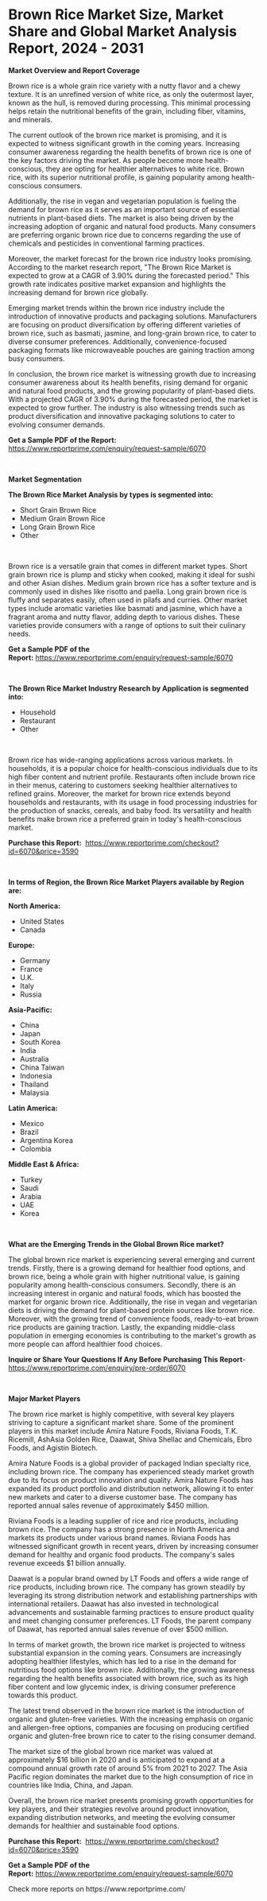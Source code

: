 <p><h1>Brown Rice Market Size, Market Share and Global Market Analysis Report, 2024 - 2031</h1></p><p><strong>Market Overview and Report Coverage</strong></p>
<p><p>Brown rice is a whole grain rice variety with a nutty flavor and a chewy texture. It is an unrefined version of white rice, as only the outermost layer, known as the hull, is removed during processing. This minimal processing helps retain the nutritional benefits of the grain, including fiber, vitamins, and minerals.</p><p>The current outlook of the brown rice market is promising, and it is expected to witness significant growth in the coming years. Increasing consumer awareness regarding the health benefits of brown rice is one of the key factors driving the market. As people become more health-conscious, they are opting for healthier alternatives to white rice. Brown rice, with its superior nutritional profile, is gaining popularity among health-conscious consumers.</p><p>Additionally, the rise in vegan and vegetarian population is fueling the demand for brown rice as it serves as an important source of essential nutrients in plant-based diets. The market is also being driven by the increasing adoption of organic and natural food products. Many consumers are preferring organic brown rice due to concerns regarding the use of chemicals and pesticides in conventional farming practices.</p><p>Moreover, the market forecast for the brown rice industry looks promising. According to the market research report, "The Brown Rice Market is expected to grow at a CAGR of 3.90% during the forecasted period." This growth rate indicates positive market expansion and highlights the increasing demand for brown rice globally.</p><p>Emerging market trends within the brown rice industry include the introduction of innovative products and packaging solutions. Manufacturers are focusing on product diversification by offering different varieties of brown rice, such as basmati, jasmine, and long-grain brown rice, to cater to diverse consumer preferences. Additionally, convenience-focused packaging formats like microwaveable pouches are gaining traction among busy consumers.</p><p>In conclusion, the brown rice market is witnessing growth due to increasing consumer awareness about its health benefits, rising demand for organic and natural food products, and the growing popularity of plant-based diets. With a projected CAGR of 3.90% during the forecasted period, the market is expected to grow further. The industry is also witnessing trends such as product diversification and innovative packaging solutions to cater to evolving consumer demands.</p></p>
<p><strong>Get a Sample PDF of the Report:</strong> <a href="https://www.reportprime.com/enquiry/request-sample/6070">https://www.reportprime.com/enquiry/request-sample/6070</a></p>
<p>&nbsp;</p>
<p><strong>Market Segmentation</strong></p>
<p><strong>The Brown Rice Market Analysis by types is segmented into:</strong></p>
<p><ul><li>Short Grain Brown Rice</li><li>Medium Grain Brown Rice</li><li>Long Grain Brown Rice</li><li>Other</li></ul></p>
<p>&nbsp;</p>
<p><p>Brown rice is a versatile grain that comes in different market types. Short grain brown rice is plump and sticky when cooked, making it ideal for sushi and other Asian dishes. Medium grain brown rice has a softer texture and is commonly used in dishes like risotto and paella. Long grain brown rice is fluffy and separates easily, often used in pilafs and curries. Other market types include aromatic varieties like basmati and jasmine, which have a fragrant aroma and nutty flavor, adding depth to various dishes. These varieties provide consumers with a range of options to suit their culinary needs.</p></p>
<p><strong>Get a Sample PDF of the Report:</strong>&nbsp;<a href="https://www.reportprime.com/enquiry/request-sample/6070">https://www.reportprime.com/enquiry/request-sample/6070</a></p>
<p>&nbsp;</p>
<p><strong>The Brown Rice Market Industry Research by Application is segmented into:</strong></p>
<p><ul><li>Household</li><li>Restaurant</li><li>Other</li></ul></p>
<p>&nbsp;</p>
<p><p>Brown rice has wide-ranging applications across various markets. In households, it is a popular choice for health-conscious individuals due to its high fiber content and nutrient profile. Restaurants often include brown rice in their menus, catering to customers seeking healthier alternatives to refined grains. Moreover, the market for brown rice extends beyond households and restaurants, with its usage in food processing industries for the production of snacks, cereals, and baby food. Its versatility and health benefits make brown rice a preferred grain in today's health-conscious market.</p></p>
<p><strong>Purchase this Report:</strong>&nbsp; <a href="https://www.reportprime.com/checkout?id=6070&price=3590">https://www.reportprime.com/checkout?id=6070&price=3590</a></p>
<p>&nbsp;</p>
<p><strong>In terms of Region, the Brown Rice Market Players available by Region are:</strong></p>
<p>
    <p> <strong> North America: </strong>
        <ul>
            <li>United States</li>
            <li>Canada</li>
        </ul>
        </p> 
    <p> <strong> Europe: </strong>
        <ul>
            <li>Germany</li>
            <li>France</li>
            <li>U.K.</li>
            <li>Italy</li>
            <li>Russia</li>
        </ul>
        </p> 
    <p> <strong> Asia-Pacific: </strong>
        <ul>
            <li>China</li>
            <li>Japan</li>
            <li>South Korea</li>
            <li>India</li>
            <li>Australia</li>
            <li>China Taiwan</li>
            <li>Indonesia</li>
            <li>Thailand</li>
            <li>Malaysia</li>
        </ul>
        </p> 
    <p> <strong> Latin America: </strong>
        <ul>
            <li>Mexico</li>
            <li>Brazil</li>
            <li>Argentina Korea</li>
            <li>Colombia</li>
        </ul>
        </p> 
    <p> <strong> Middle East & Africa: </strong>
        <ul>
            <li>Turkey</li>
            <li>Saudi</li>
            <li>Arabia</li>
            <li>UAE</li>
            <li>Korea</li>
        </ul>
    </p>
    </p>
<p>&nbsp;</p>
<p><strong>What are the Emerging Trends in the Global Brown Rice market?</strong></p>
<p><p>The global brown rice market is experiencing several emerging and current trends. Firstly, there is a growing demand for healthier food options, and brown rice, being a whole grain with higher nutritional value, is gaining popularity among health-conscious consumers. Secondly, there is an increasing interest in organic and natural foods, which has boosted the market for organic brown rice. Additionally, the rise in vegan and vegetarian diets is driving the demand for plant-based protein sources like brown rice. Moreover, with the growing trend of convenience foods, ready-to-eat brown rice products are gaining traction. Lastly, the expanding middle-class population in emerging economies is contributing to the market's growth as more people can afford healthier food choices.</p></p>
<p><strong>Inquire or Share Your Questions If Any Before Purchasing This Report</strong>- <a href="https://www.reportprime.com/enquiry/pre-order/6070">https://www.reportprime.com/enquiry/pre-order/6070</a></p>
<p>&nbsp;</p>
<p><strong>Major Market Players</strong></p>
<p><p>The brown rice market is highly competitive, with several key players striving to capture a significant market share. Some of the prominent players in this market include Amira Nature Foods, Riviana Foods, T.K. Ricemill, AshAsia Golden Rice, Daawat, Shiva Shellac and Chemicals, Ebro Foods, and Agistin Biotech. </p><p>Amira Nature Foods is a global provider of packaged Indian specialty rice, including brown rice. The company has experienced steady market growth due to its focus on product innovation and quality. Amira Nature Foods has expanded its product portfolio and distribution network, allowing it to enter new markets and cater to a diverse customer base. The company has reported annual sales revenue of approximately $450 million.</p><p>Riviana Foods is a leading supplier of rice and rice products, including brown rice. The company has a strong presence in North America and markets its products under various brand names. Riviana Foods has witnessed significant growth in recent years, driven by increasing consumer demand for healthy and organic food products. The company's sales revenue exceeds $1 billion annually.</p><p>Daawat is a popular brand owned by LT Foods and offers a wide range of rice products, including brown rice. The company has grown steadily by leveraging its strong distribution network and establishing partnerships with international retailers. Daawat has also invested in technological advancements and sustainable farming practices to ensure product quality and meet changing consumer preferences. LT Foods, the parent company of Daawat, has reported annual sales revenue of over $500 million.</p><p>In terms of market growth, the brown rice market is projected to witness substantial expansion in the coming years. Consumers are increasingly adopting healthier lifestyles, which has led to a rise in the demand for nutritious food options like brown rice. Additionally, the growing awareness regarding the health benefits associated with brown rice, such as its high fiber content and low glycemic index, is driving consumer preference towards this product.</p><p>The latest trend observed in the brown rice market is the introduction of organic and gluten-free varieties. With the increasing emphasis on organic and allergen-free options, companies are focusing on producing certified organic and gluten-free brown rice to cater to the rising consumer demand.</p><p>The market size of the global brown rice market was valued at approximately $16 billion in 2020 and is anticipated to expand at a compound annual growth rate of around 5% from 2021 to 2027. The Asia Pacific region dominates the market due to the high consumption of rice in countries like India, China, and Japan.</p><p>Overall, the brown rice market presents promising growth opportunities for key players, and their strategies revolve around product innovation, expanding distribution networks, and meeting the evolving consumer demands for healthier and sustainable food options.</p></p>
<p><strong>Purchase this Report:</strong>&nbsp;&nbsp;<a href="https://www.reportprime.com/checkout?id=6070&price=3590">https://www.reportprime.com/checkout?id=6070&price=3590</a></p>
<p></p>
<p><strong>Get a Sample PDF of the Report:</strong>&nbsp;<a href="https://www.reportprime.com/enquiry/request-sample/6070">https://www.reportprime.com/enquiry/request-sample/6070</a></p>
<p>Check more reports on https://www.reportprime.com/</p>